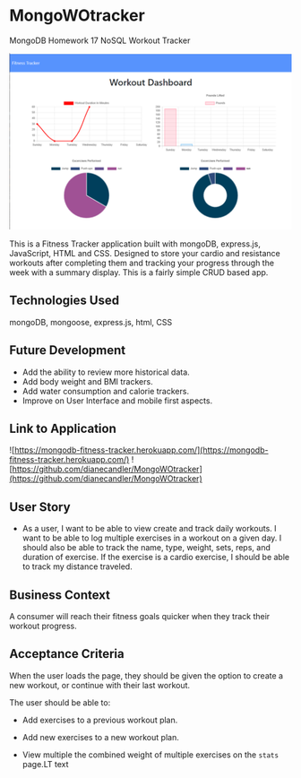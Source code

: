 # MongoWOtracker
MongoDB Homework 17 NoSQL Workout Tracker

![Fitness Tracker Dashboard](.\public\image.png)

This is a Fitness Tracker application built with mongoDB, express.js, JavaScript, HTML and CSS.  Designed to store your cardio and resistance workouts after completing them and tracking your progress through the week with a summary display.  This is a fairly simple CRUD based app.

## Technologies Used
mongoDB, mongoose, express.js, html, CSS

## Future Development
* Add the ability to review more historical data.
* Add body weight and BMI trackers.
* Add water consumption and calorie trackers.
* Improve on User Interface and mobile first aspects.

## Link to Application
![https://mongodb-fitness-tracker.herokuapp.com/](https://mongodb-fitness-tracker.herokuapp.com/)
![https://github.com/dianecandler/MongoWOtracker](https://github.com/dianecandler/MongoWOtracker)


## User Story

* As a user, I want to be able to view create and track daily workouts. I want to be able to log multiple exercises in a workout on a given day. I should also be able to track the name, type, weight, sets, reps, and duration of exercise. If the exercise is a cardio exercise, I should be able to track my distance traveled.

## Business Context

A consumer will reach their fitness goals quicker when they track their workout progress.

## Acceptance Criteria

When the user loads the page, they should be given the option to create a new workout, or continue with their last workout.

The user should be able to:

  * Add exercises to a previous workout plan.

  * Add new exercises to a new workout plan.

  * View multiple the combined weight of multiple exercises on the `stats` page.LT text